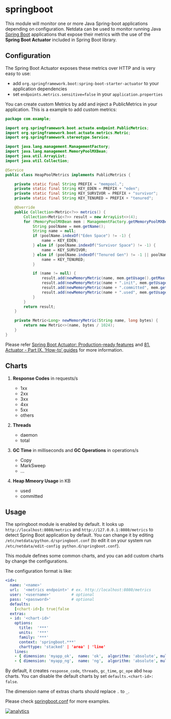 # springboot

This module will monitor one or more Java Spring-boot applications depending on configuration.
Netdata can be used to monitor running Java [Spring Boot](https://spring.io/) applications that expose their metrics with the use of the **Spring Boot Actuator** included in Spring Boot library.

## Configuration

The Spring Boot Actuator exposes these metrics over HTTP and is very easy to use:

-   add `org.springframework.boot:spring-boot-starter-actuator` to your application dependencies
-   set `endpoints.metrics.sensitive=false` in your `application.properties`

You can create custom Metrics by add and inject a PublicMetrics in your application.
This is a example to add custom metrics:

```java
package com.example;

import org.springframework.boot.actuate.endpoint.PublicMetrics;
import org.springframework.boot.actuate.metrics.Metric;
import org.springframework.stereotype.Service;

import java.lang.management.ManagementFactory;
import java.lang.management.MemoryPoolMXBean;
import java.util.ArrayList;
import java.util.Collection;

@Service
public class HeapPoolMetrics implements PublicMetrics {

    private static final String PREFIX = "mempool.";
    private static final String KEY_EDEN = PREFIX + "eden";
    private static final String KEY_SURVIVOR = PREFIX + "survivor";
    private static final String KEY_TENURED = PREFIX + "tenured";

    @Override
    public Collection<Metric<?>> metrics() {
        Collection<Metric<?>> result = new ArrayList<>(4);
        for (MemoryPoolMXBean mem : ManagementFactory.getMemoryPoolMXBeans()) {
            String poolName = mem.getName();
            String name = null;
            if (poolName.indexOf("Eden Space") != -1) {
                name = KEY_EDEN;
            } else if (poolName.indexOf("Survivor Space") != -1) {
                name = KEY_SURVIVOR;
            } else if (poolName.indexOf("Tenured Gen") != -1 || poolName.indexOf("Old Gen") != -1) {
                name = KEY_TENURED;
            }

            if (name != null) {
                result.add(newMemoryMetric(name, mem.getUsage().getMax()));
                result.add(newMemoryMetric(name + ".init", mem.getUsage().getInit()));
                result.add(newMemoryMetric(name + ".committed", mem.getUsage().getCommitted()));
                result.add(newMemoryMetric(name + ".used", mem.getUsage().getUsed()));
            }
        }
        return result;
    }

    private Metric<Long> newMemoryMetric(String name, long bytes) {
        return new Metric<>(name, bytes / 1024);
    }
}
```

Please refer [Spring Boot Actuator: Production-ready features](https://docs.spring.io/spring-boot/docs/current/reference/html/production-ready.html) and [81. Actuator - Part IX. ‘How-to’ guides](https://docs.spring.io/spring-boot/docs/current/reference/html/howto-actuator.html) for more information.

## Charts

1.  **Response Codes** in requests/s

    -   1xx
    -   2xx
    -   3xx
    -   4xx
    -   5xx
    -   others

2.  **Threads**

    -   daemon
    -   total

3.  **GC Time** in milliseconds and **GC Operations** in operations/s

    -   Copy
    -   MarkSweep
    -   ...

4.  **Heap Mmeory Usage** in KB

    -   used
    -   committed

## Usage

The springboot module is enabled by default. It looks up `http://localhost:8080/metrics` and `http://127.0.0.1:8080/metrics` to detect Spring Boot application by default. You can change it by editing `/etc/netdata/python.d/springboot.conf` (to edit it on your system run `/etc/netdata/edit-config python.d/springboot.conf`).

This module defines some common charts, and you can add custom charts by change the configurations.

The configuration format is like:

```yaml
<id>:
  name: '<name>'
  url:  '<metrics endpoint>' # ex. http://localhost:8080/metrics
  user: '<username>'         # optional
  pass: '<password>'         # optional
  defaults:
    [<chart-id>]: true|false
  extras:
  - id: '<chart-id>'
    options:
      title:  '***'
      units:  '***'
      family: '***'
      context: 'springboot.***'
      charttype: 'stacked' | 'area' | 'line'
    lines:
    - { dimension: 'myapp_ok',  name: 'ok',  algorithm: 'absolute', multiplier: 1, divisor: 1} # it shows "myapp.ok" metrics
    - { dimension: 'myapp_ng',  name: 'ng',  algorithm: 'absolute', multiplier: 1, divisor: 1} # it shows "myapp.ng" metrics
```

By default, it creates `response_code`, `threads`, `gc_time`, `gc_ope` abd `heap` charts.
You can disable the default charts by set `defaults.<chart-id>: false`.

The dimension name of extras charts should replace `.` to `_`.

Please check [springboot.conf](springboot.conf) for more examples.

[![analytics](https://www.google-analytics.com/collect?v=1&aip=1&t=pageview&_s=1&ds=github&dr=https%3A%2F%2Fgithub.com%2Fnetdata%2Fnetdata&dl=https%3A%2F%2Fmy-netdata.io%2Fgithub%2Fcollectors%2Fpython.d.plugin%2Fspringboot%2FREADME&_u=MAC~&cid=5792dfd7-8dc4-476b-af31-da2fdb9f93d2&tid=UA-64295674-3)](<>)
